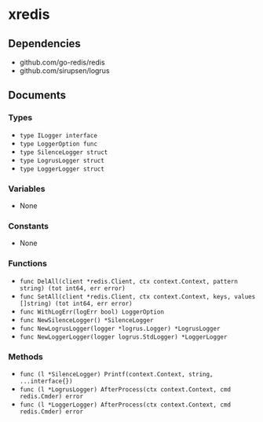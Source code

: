 # xredis

## Dependencies

+ github.com/go-redis/redis
+ github.com/sirupsen/logrus

## Documents

### Types

+ `type ILogger interface`
+ `type LoggerOption func`
+ `type SilenceLogger struct`
+ `type LogrusLogger struct`
+ `type LoggerLogger struct`

### Variables

+ None

### Constants

+ None

### Functions

+ `func DelAll(client *redis.Client, ctx context.Context, pattern string) (tot int64, err error)`
+ `func SetAll(client *redis.Client, ctx context.Context, keys, values []string) (tot int64, err error)`
+ `func WithLogErr(logErr bool) LoggerOption`
+ `func NewSilenceLogger() *SilenceLogger`
+ `func NewLogrusLogger(logger *logrus.Logger) *LogrusLogger`
+ `func NewLoggerLogger(logger logrus.StdLogger) *LoggerLogger`

### Methods

+ `func (l *SilenceLogger) Printf(context.Context, string, ...interface{})`
+ `func (l *LogrusLogger) AfterProcess(ctx context.Context, cmd redis.Cmder) error`
+ `func (l *LoggerLogger) AfterProcess(ctx context.Context, cmd redis.Cmder) error`
